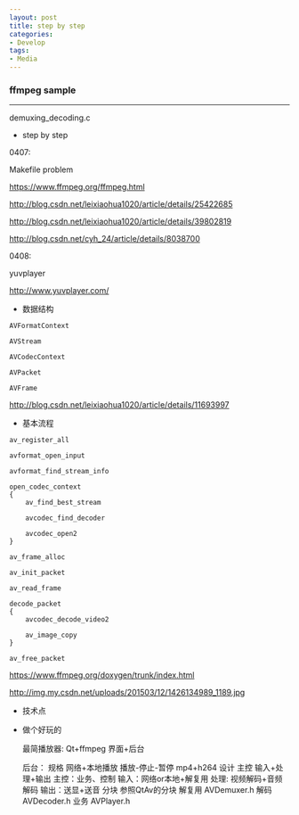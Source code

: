 ```yaml
---
layout: post
title: step by step
categories:
- Develop
tags:
- Media
---
```


### ffmpeg sample
------------
demuxing_decoding.c

* step by step

0407:

Makefile problem 

https://www.ffmpeg.org/ffmpeg.html

http://blog.csdn.net/leixiaohua1020/article/details/25422685

http://blog.csdn.net/leixiaohua1020/article/details/39802819

http://blog.csdn.net/cyh_24/article/details/8038700

0408:

yuvplayer

http://www.yuvplayer.com/

* 数据结构

``` 
AVFormatContext

AVStream

AVCodecContext

AVPacket

AVFrame

```

http://blog.csdn.net/leixiaohua1020/article/details/11693997


* 基本流程

```
av_register_all

avformat_open_input

avformat_find_stream_info

open_codec_context
{
    av_find_best_stream    

    avcodec_find_decoder

    avcodec_open2
}

av_frame_alloc

av_init_packet

av_read_frame

decode_packet
{
    avcodec_decode_video2    

    av_image_copy
}

av_free_packet

```

https://www.ffmpeg.org/doxygen/trunk/index.html

http://img.my.csdn.net/uploads/201503/12/1426134989_1189.jpg

* 技术点



* 做个好玩的

  最简播放器:
    Qt+ffmpeg
    界面+后台

    后台：
        规格
            网络+本地播放
            播放-停止-暂停
            mp4+h264
        设计
                 主控
            输入+处理+输出
            主控：业务、控制
            输入：网络or本地+解复用
            处理: 视频解码+音频解码
            输出：送显+送音
        分块
            参照QtAv的分块
            解复用 AVDemuxer.h
            解码   AVDecoder.h
            业务   AVPlayer.h
            


        



